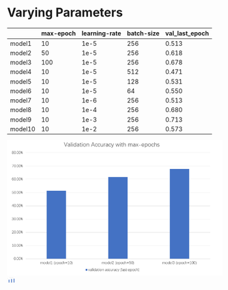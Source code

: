 # Varying Parameters

|           | max-epoch | learning-rate | batch-size |  val_last_epoch  |
|-----------|-----------|---------------|------------|------------------|
| model1    | 10        | 1e-5          | 256        |      0.513       |
| model2    | 50        | 1e-5          | 256        |      0.618       |
| model3    | 100       | 1e-5          | 256        |      0.678       |
| model4    | 10        | 1e-5          | 512        |      0.471       |
| model5    | 10        | 1e-5          | 128        |      0.531       |
| model6    | 10        | 1e-5          | 64         |      0.550       |
| model7    | 10        | 1e-6          | 256        |      0.513       |
| model8    | 10        | 1e-4          | 256        |      0.680       |
| model9    | 10        | 1e-3          | 256        |      0.713       |
| model10   | 10        | 1e-2          | 256        |      0.573       |

![abc](../../imgs/val_acc_max_epoch.png)
<img src="../../imgs/val_acc_max_epoch.png" width="20">


